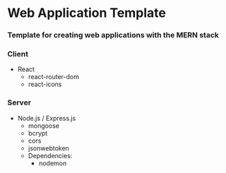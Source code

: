 # Web Application Template

### Template for creating web applications with the MERN stack

### Client

-  React
   -  react-router-dom
   -  react-icons

### Server

-  Node.js / Express.js
   -  mongoose
   -  bcrypt
   -  cors
   -  jsonwebtoken
   -  Dependencies:
      -  nodemon
